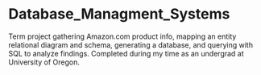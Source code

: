 # Database_Managment_Systems
Term project gathering Amazon.com product info, mapping an entity relational diagram and schema, generating a database, and querying with SQL to analyze findings. Completed during my time as an undergrad at University of Oregon.


<!DOCTYPE html>
<html lang="en">
<head>
    <meta charset="UTF-8">
    <title>IPyWidget export</title>
</head>
<body>


<!-- Load require.js. Delete this if your page already loads require.js -->
<script src="https://cdnjs.cloudflare.com/ajax/libs/require.js/2.3.4/require.min.js" integrity="sha256-Ae2Vz/4ePdIu6ZyI/5ZGsYnb+m0JlOmKPjt6XZ9JJkA=" crossorigin="anonymous"></script>
<script src="https://unpkg.com/@jupyter-widgets/html-manager@^0.18.0/dist/embed-amd.js" crossorigin="anonymous"></script>

<script type="application/vnd.jupyter.widget-state+json">
{
  "version_major": 2,
  "version_minor": 0,
  "state": {
    "4889c29756c94d8b9db22abb48ca7da5": {
      "model_name": "LayoutModel",
      "model_module": "@jupyter-widgets/base",
      "model_module_version": "1.2.0",
      "state": {
        "height": "100%",
        "width": "100%"
      }
    },
    "7aaa7ac63d6347f79f5727d8c7546472": {
      "model_name": "PlainmapModel",
      "model_module": "jupyter-gmaps",
      "model_module_version": "0.9.0",
      "state": {
        "_dom_classes": [],
        "configuration": {
          "api_key": "AIzaSyATLlSAtcw_winvOiTMNuj3KBrE3v8GGAk"
        },
        "data_bounds": [
          [
            -47.347600011324445,
            -180.0
          ],
          [
            85.0,
            -180.0
          ]
        ],
        "initial_viewport": {
          "type": "DATA_BOUNDS"
        },
        "layers": [
          "IPY_MODEL_c59e7a6e2b854969babb33b6f3eadcde",
          "IPY_MODEL_95c52ad56eb54e4585542b384c407476",
          "IPY_MODEL_64dd70291eba4b7ab3ef06ca5c5318c3",
          "IPY_MODEL_e4916a63e9f3403186b017e6b4182062",
          "IPY_MODEL_5c6a4601aac14ecba8ce450a0e4f5452",
          "IPY_MODEL_d5b9468709d94d5988867ce496ed20e2"
        ],
        "layout": "IPY_MODEL_4889c29756c94d8b9db22abb48ca7da5"
      }
    },
    "c87ddb8a9c644257865b41e40631df02": {
      "model_name": "LayoutModel",
      "model_module": "@jupyter-widgets/base",
      "model_module_version": "1.2.0",
      "state": {}
    },
    "98cee26500f242f391a3eaa4e06c82af": {
      "model_name": "ToolbarModel",
      "model_module": "jupyter-gmaps",
      "model_module_version": "0.9.0",
      "state": {
        "_dom_classes": [],
        "layer_controls": [],
        "layout": "IPY_MODEL_c87ddb8a9c644257865b41e40631df02"
      }
    },
    "58d842b1a8fa4f37af6fc8d1fd7bd455": {
      "model_name": "LayoutModel",
      "model_module": "@jupyter-widgets/base",
      "model_module_version": "1.2.0",
      "state": {}
    },
    "5a6090ef6df84577bf6f7fea1b7a898b": {
      "model_name": "ErrorsBoxModel",
      "model_module": "jupyter-gmaps",
      "model_module_version": "0.9.0",
      "state": {
        "_dom_classes": [],
        "errors": [],
        "layout": "IPY_MODEL_58d842b1a8fa4f37af6fc8d1fd7bd455"
      }
    },
    "48d45c6c70784b7f8386d737f59fba4c": {
      "model_name": "LayoutModel",
      "model_module": "@jupyter-widgets/base",
      "model_module_version": "1.2.0",
      "state": {
        "height": "420px"
      }
    },
    "98de9de1b0ad4abaa8907722ed188cee": {
      "model_name": "FigureModel",
      "model_module": "jupyter-gmaps",
      "model_module_version": "0.9.0",
      "state": {
        "_dom_classes": [],
        "_errors_box": "IPY_MODEL_5a6090ef6df84577bf6f7fea1b7a898b",
        "_map": "IPY_MODEL_7aaa7ac63d6347f79f5727d8c7546472",
        "_toolbar": "IPY_MODEL_98cee26500f242f391a3eaa4e06c82af",
        "layout": "IPY_MODEL_48d45c6c70784b7f8386d737f59fba4c"
      }
    },
    "c59e7a6e2b854969babb33b6f3eadcde": {
      "model_name": "WeightedHeatmapLayerModel",
      "model_module": "jupyter-gmaps",
      "model_module_version": "0.9.0",
      "state": {
        "data_bounds": [
          [
            -47.347600011324445,
            -179.99999
          ],
          [
            85.0,
            179.99999
          ]
        ],
        "dissipating": false,
        "gradient": null,
        "locations": [
          [
            -28.77,
            114.6
          ],
          [
            63.75,
            -68.51
          ],
          [
            -33.65,
            115.33
          ],
          [
            41.37,
            -73.41
          ],
          [
            -30.32,
            149.78
          ],
          [
            64.38,
            -173.3
          ],
          [
            3.07,
            172.79
          ],
          [
            42.6,
            -73.97
          ],
          [
            5.41,
            100.34
          ],
          [
            21.12,
            70.12
          ],
          [
            62.46,
            -114.35
          ],
          [
            50.56,
            72.57
          ],
          [
            -0.74,
            -90.35
          ],
          [
            71.29,
            -156.79
          ],
          [
            -9.8,
            -139.03
          ],
          [
            -27.61,
            -48.5
          ],
          [
            29.03,
            21.55
          ],
          [
            4.71,
            -74.23
          ],
          [
            -37.62,
            -73.65
          ],
          [
            60.14,
            -45.24
          ],
          [
            33.19,
            -82.53
          ],
          [
            -21.36,
            55.77
          ],
          [
            14.9,
            -24.5
          ],
          [
            26.18,
            127.76
          ],
          [
            62.67,
            135.6
          ],
          [
            -13.46,
            25.83
          ],
          [
            -38.0,
            -57.56
          ],
          [
            -21.2,
            -175.2
          ],
          [
            47.67,
            -52.73
          ],
          [
            57.79,
            -152.41
          ],
          [
            -33.87,
            121.9
          ],
          [
            59.7,
            30.79
          ],
          [
            -54.8,
            -68.3
          ],
          [
            70.63,
            147.92
          ],
          [
            43.75,
            -81.72
          ],
          [
            -24.79,
            -50.01
          ],
          [
            -11.21,
            13.84
          ],
          [
            -33.59,
            26.89
          ],
          [
            -42.88,
            147.33
          ],
          [
            65.61,
            -37.64
          ],
          [
            -35.72,
            150.18
          ],
          [
            46.42,
            3.91
          ],
          [
            47.08,
            4.75
          ],
          [
            -3.74,
            -38.65
          ],
          [
            -23.12,
            -134.97
          ],
          [
            22.08,
            -159.32
          ],
          [
            60.75,
            -137.51
          ],
          [
            -45.42,
            167.72
          ],
          [
            -13.7,
            -76.22
          ],
          [
            -46.19,
            168.86
          ],
          [
            61.99,
            5.14
          ],
          [
            -12.79,
            45.27
          ],
          [
            44.42,
            126.95
          ],
          [
            22.57,
            59.53
          ],
          [
            46.49,
            135.88
          ],
          [
            41.54,
            -8.62
          ],
          [
            50.7,
            -127.42
          ],
          [
            -8.93,
            125.41
          ],
          [
            -53.15,
            -70.92
          ],
          [
            55.34,
            -131.65
          ],
          [
            -33.01,
            17.94
          ],
          [
            -8.42,
            20.74
          ],
          [
            -20.74,
            116.85
          ],
          [
            -10.62,
            150.67
          ],
          [
            71.69,
            128.87
          ],
          [
            -41.87,
            -73.82
          ],
          [
            8.0,
            124.29
          ],
          [
            50.23,
            -63.6
          ],
          [
            45.52,
            -122.68
          ],
          [
            -20.41,
            57.7
          ],
          [
            -6.88,
            112.21
          ],
          [
            40.01,
            48.48
          ],
          [
            30.52,
            -87.27
          ],
          [
            48.65,
            -53.11
          ],
          [
            -12.58,
            13.41
          ],
          [
            25.54,
            -80.41
          ],
          [
            42.1,
            -79.24
          ],
          [
            54.32,
            -130.32
          ],
          [
            43.32,
            145.57
          ],
          [
            48.01,
            91.64
          ],
          [
            -11.1,
            -77.61
          ],
          [
            19.73,
            -155.09
          ],
          [
            42.78,
            -9.06
          ],
          [
            -25.17,
            45.05
          ],
          [
            41.28,
            -70.1
          ],
          [
            49.42,
            130.08
          ],
          [
            24.69,
            46.72
          ],
          [
            43.28,
            43.66
          ],
          [
            9.23,
            29.83
          ],
          [
            69.45,
            -133.04
          ],
          [
            -16.48,
            -151.75
          ],
          [
            50.2,
            -66.38
          ],
          [
            -32.5,
            137.77
          ],
          [
            -4.36,
            14.76
          ],
          [
            39.18,
            -84.53
          ],
          [
            55.74,
            -97.86
          ],
          [
            47.47,
            84.87
          ],
          [
            38.52,
            -28.7
          ],
          [
            18.93,
            -103.97
          ],
          [
            22.29,
            114.16
          ],
          [
            -42.78,
            147.06
          ],
          [
            -33.02,
            27.91
          ],
          [
            -20.21,
            57.76
          ],
          [
            -24.87,
            113.63
          ],
          [
            18.39,
            42.45
          ],
          [
            -23.13,
            150.73
          ],
          [
            -34.53,
            20.04
          ],
          [
            -25.4,
            -70.48
          ],
          [
            56.17,
            107.45
          ],
          [
            59.76,
            43.13
          ],
          [
            28.46,
            119.91
          ],
          [
            -41.17,
            146.35
          ],
          [
            57.8,
            158.67
          ],
          [
            66.04,
            -17.34
          ],
          [
            35.3,
            37.18
          ],
          [
            -33.93,
            18.42
          ],
          [
            49.22,
            143.12
          ],
          [
            25.28,
            110.29
          ],
          [
            -34.0,
            24.73
          ],
          [
            77.48,
            -69.36
          ],
          [
            -21.34,
            55.48
          ],
          [
            -26.65,
            15.16
          ],
          [
            8.88,
            11.37
          ],
          [
            -51.62,
            -69.22
          ],
          [
            69.7,
            170.31
          ],
          [
            13.22,
            -59.52
          ],
          [
            -2.76,
            -42.27
          ],
          [
            -15.2,
            12.15
          ],
          [
            71.97,
            102.5
          ],
          [
            49.93,
            116.87
          ],
          [
            33.9,
            117.93
          ],
          [
            -22.97,
            -42.03
          ],
          [
            -20.73,
            139.5
          ],
          [
            70.47,
            -68.59
          ],
          [
            -46.6,
            168.33
          ],
          [
            11.28,
            49.18
          ],
          [
            33.08,
            -16.33
          ],
          [
            -34.42,
            19.23
          ],
          [
            -27.06,
            -49.52
          ],
          [
            46.43,
            141.86
          ],
          [
            47.51,
            42.15
          ],
          [
            71.92,
            114.08
          ],
          [
            -0.6,
            73.08
          ],
          [
            60.47,
            166.1
          ],
          [
            35.17,
            -103.72
          ],
          [
            3.28,
            32.89
          ],
          [
            27.2,
            60.68
          ],
          [
            -22.96,
            14.51
          ],
          [
            -9.66,
            120.26
          ],
          [
            -30.18,
            -50.21
          ],
          [
            10.57,
            72.64
          ],
          [
            73.51,
            80.55
          ],
          [
            21.33,
            71.3
          ],
          [
            18.22,
            -63.06
          ],
          [
            68.75,
            161.3
          ],
          [
            7.42,
            81.82
          ],
          [
            48.04,
            40.05
          ],
          [
            78.22,
            15.64
          ],
          [
            43.9,
            -70.47
          ],
          [
            -2.02,
            147.27
          ],
          [
            10.98,
            76.47
          ],
          [
            40.6,
            -124.16
          ],
          [
            7.56,
            -9.27
          ],
          [
            42.25,
            -75.83
          ],
          [
            28.37,
            129.48
          ],
          [
            36.55,
            -82.56
          ],
          [
            -26.37,
            -70.05
          ],
          [
            61.3,
            17.06
          ],
          [
            53.57,
            142.95
          ],
          [
            -8.18,
            -76.51
          ],
          [
            45.02,
            -93.22
          ],
          [
            70.98,
            25.97
          ],
          [
            62.23,
            -6.59
          ],
          [
            -21.21,
            -159.78
          ],
          [
            -2.67,
            141.3
          ],
          [
            39.16,
            -119.77
          ],
          [
            11.0,
            122.67
          ],
          [
            5.61,
            -3.16
          ],
          [
            -13.2,
            49.05
          ],
          [
            36.62,
            -121.92
          ],
          [
            38.47,
            106.27
          ],
          [
            48.51,
            23.22
          ],
          [
            1.24,
            111.46
          ],
          [
            53.88,
            67.42
          ],
          [
            63.86,
            57.31
          ],
          [
            51.03,
            -4.22
          ],
          [
            34.64,
            -120.46
          ],
          [
            -9.08,
            143.21
          ],
          [
            35.13,
            140.3
          ],
          [
            -28.65,
            153.62
          ],
          [
            46.43,
            26.4
          ],
          [
            38.0,
            -3.5
          ],
          [
            40.28,
            97.2
          ],
          [
            -27.91,
            25.16
          ],
          [
            65.82,
            87.98
          ],
          [
            65.58,
            -171.0
          ],
          [
            72.79,
            -56.15
          ],
          [
            -0.41,
            -65.02
          ],
          [
            -11.95,
            -75.28
          ],
          [
            -20.44,
            -54.86
          ],
          [
            5.88,
            -56.32
          ],
          [
            27.75,
            68.45
          ],
          [
            52.63,
            126.75
          ],
          [
            18.69,
            12.92
          ],
          [
            60.82,
            -115.8
          ],
          [
            38.05,
            58.21
          ],
          [
            71.0,
            24.66
          ],
          [
            -34.73,
            135.87
          ],
          [
            -5.95,
            29.19
          ],
          [
            -22.67,
            167.48
          ],
          [
            60.1,
            19.93
          ],
          [
            -18.92,
            -54.84
          ],
          [
            63.05,
            179.32
          ],
          [
            45.1,
            -87.63
          ],
          [
            -26.79,
            -60.44
          ],
          [
            -31.47,
            19.78
          ],
          [
            66.15,
            -65.71
          ],
          [
            61.67,
            96.37
          ],
          [
            41.76,
            86.15
          ],
          [
            55.31,
            79.68
          ],
          [
            -19.84,
            34.84
          ],
          [
            70.37,
            31.11
          ],
          [
            -10.45,
            161.92
          ],
          [
            37.72,
            -25.43
          ],
          [
            57.05,
            -135.33
          ],
          [
            -20.34,
            57.76
          ],
          [
            -0.22,
            20.87
          ],
          [
            -3.8,
            102.27
          ],
          [
            52.33,
            124.73
          ],
          [
            2.04,
            45.34
          ],
          [
            22.89,
            -109.91
          ],
          [
            62.53,
            155.8
          ],
          [
            29.26,
            120.23
          ],
          [
            -17.04,
            -39.53
          ],
          [
            68.22,
            -135.01
          ],
          [
            32.35,
            -85.2
          ],
          [
            60.92,
            -46.05
          ],
          [
            20.2,
            1.01
          ],
          [
            0.53,
            72.93
          ],
          [
            -33.13,
            -64.35
          ],
          [
            26.02,
            93.78
          ],
          [
            53.05,
            158.65
          ],
          [
            -33.92,
            25.57
          ],
          [
            46.8,
            11.94
          ],
          [
            63.84,
            -22.43
          ],
          [
            21.44,
            -157.84
          ],
          [
            65.97,
            29.18
          ],
          [
            22.93,
            57.53
          ],
          [
            51.32,
            40.53
          ],
          [
            -43.3,
            -65.1
          ],
          [
            -38.27,
            141.97
          ],
          [
            68.05,
            166.44
          ],
          [
            60.73,
            77.59
          ],
          [
            58.85,
            51.72
          ],
          [
            22.92,
            -98.07
          ],
          [
            20.0,
            -3.0
          ],
          [
            63.83,
            20.26
          ],
          [
            59.57,
            150.8
          ],
          [
            51.23,
            -58.65
          ],
          [
            39.05,
            -27.98
          ],
          [
            41.25,
            67.97
          ],
          [
            -8.62,
            122.21
          ],
          [
            7.45,
            126.58
          ],
          [
            53.94,
            139.92
          ],
          [
            -16.77,
            31.58
          ],
          [
            60.4,
            -1.35
          ],
          [
            65.28,
            -126.83
          ],
          [
            26.59,
            127.98
          ],
          [
            49.78,
            -74.85
          ],
          [
            63.73,
            8.83
          ],
          [
            32.67,
            -17.1
          ],
          [
            13.6,
            26.69
          ],
          [
            6.4,
            -57.6
          ],
          [
            48.93,
            -125.55
          ],
          [
            62.55,
            155.55
          ],
          [
            32.32,
            121.19
          ],
          [
            38.42,
            -108.27
          ],
          [
            11.67,
            92.75
          ],
          [
            5.95,
            80.54
          ],
          [
            6.49,
            -6.59
          ],
          [
            56.11,
            69.49
          ],
          [
            23.15,
            -81.25
          ],
          [
            41.0,
            -115.5
          ],
          [
            5.67,
            73.0
          ],
          [
            -5.37,
            -49.12
          ],
          [
            40.46,
            -90.67
          ],
          [
            33.49,
            -80.86
          ],
          [
            67.8,
            130.41
          ],
          [
            69.49,
            88.4
          ],
          [
            6.12,
            81.12
          ],
          [
            32.76,
            -111.55
          ],
          [
            69.38,
            178.42
          ],
          [
            62.58,
            6.13
          ],
          [
            61.99,
            -49.67
          ],
          [
            -14.25,
            129.55
          ],
          [
            36.86,
            10.19
          ],
          [
            66.32,
            -179.17
          ],
          [
            23.92,
            -106.9
          ],
          [
            -33.7,
            -53.46
          ],
          [
            -6.98,
            -34.83
          ],
          [
            39.51,
            54.37
          ],
          [
            4.42,
            -7.35
          ],
          [
            32.72,
            -117.16
          ],
          [
            -22.0,
            148.05
          ],
          [
            69.41,
            86.18
          ],
          [
            63.46,
            48.9
          ],
          [
            69.19,
            33.25
          ],
          [
            68.05,
            39.51
          ],
          [
            52.51,
            35.15
          ],
          [
            49.75,
            -77.63
          ],
          [
            -20.52,
            57.52
          ],
          [
            42.8,
            93.45
          ],
          [
            52.54,
            62.49
          ],
          [
            -10.21,
            31.18
          ],
          [
            61.28,
            108.01
          ],
          [
            49.17,
            -121.94
          ],
          [
            -20.97,
            164.7
          ],
          [
            47.5,
            -111.3
          ],
          [
            -33.57,
            18.48
          ],
          [
            41.14,
            -73.36
          ],
          [
            11.71,
            -72.27
          ],
          [
            41.31,
            -72.93
          ],
          [
            7.04,
            134.26
          ],
          [
            59.64,
            -151.55
          ],
          [
            -19.61,
            34.74
          ],
          [
            4.14,
            96.13
          ],
          [
            30.36,
            50.8
          ],
          [
            -19.06,
            -169.92
          ],
          [
            51.62,
            73.1
          ],
          [
            19.22,
            -104.7
          ],
          [
            -28.78,
            32.04
          ],
          [
            -32.41,
            -63.24
          ],
          [
            2.43,
            103.84
          ],
          [
            62.72,
            129.67
          ],
          [
            4.93,
            -52.33
          ],
          [
            12.52,
            -70.03
          ],
          [
            64.5,
            -165.41
          ],
          [
            -9.93,
            35.33
          ],
          [
            55.3,
            -123.17
          ],
          [
            50.73,
            92.05
          ],
          [
            48.05,
            -65.49
          ],
          [
            19.93,
            -105.25
          ],
          [
            -19.98,
            57.61
          ],
          [
            7.77,
            -72.22
          ],
          [
            20.5,
            -10.07
          ],
          [
            44.09,
            26.23
          ],
          [
            37.1,
            -113.58
          ],
          [
            -20.23,
            164.02
          ],
          [
            30.32,
            35.48
          ],
          [
            55.13,
            -1.51
          ],
          [
            16.15,
            36.2
          ],
          [
            51.28,
            37.55
          ],
          [
            42.43,
            130.64
          ],
          [
            15.87,
            -93.53
          ],
          [
            -16.47,
            -54.64
          ],
          [
            51.1,
            66.32
          ],
          [
            -38.6,
            145.59
          ],
          [
            35.73,
            140.83
          ],
          [
            -2.57,
            150.8
          ],
          [
            59.43,
            62.35
          ],
          [
            58.69,
            99.18
          ],
          [
            46.94,
            35.77
          ],
          [
            50.68,
            156.12
          ],
          [
            17.95,
            96.73
          ],
          [
            -19.55,
            169.27
          ],
          [
            63.29,
            18.72
          ],
          [
            14.69,
            -17.44
          ],
          [
            -1.27,
            116.83
          ],
          [
            -11.38,
            43.28
          ],
          [
            -46.28,
            169.85
          ],
          [
            18.79,
            98.98
          ],
          [
            4.64,
            103.44
          ],
          [
            3.1,
            98.49
          ],
          [
            -3.67,
            152.43
          ],
          [
            54.67,
            20.13
          ],
          [
            -31.73,
            -60.52
          ],
          [
            59.95,
            56.29
          ],
          [
            -31.63,
            -71.17
          ],
          [
            -17.71,
            -39.25
          ],
          [
            37.15,
            14.39
          ],
          [
            -38.38,
            142.48
          ],
          [
            8.46,
            25.68
          ],
          [
            43.06,
            44.74
          ],
          [
            64.48,
            76.69
          ],
          [
            6.3,
            -10.8
          ],
          [
            39.29,
            44.45
          ],
          [
            -25.96,
            32.46
          ],
          [
            5.79,
            0.9
          ],
          [
            40.16,
            -8.33
          ],
          [
            -20.33,
            -40.29
          ],
          [
            43.1,
            5.88
          ],
          [
            36.39,
            4.4
          ],
          [
            5.66,
            -53.78
          ],
          [
            46.68,
            113.28
          ],
          [
            34.45,
            40.92
          ],
          [
            4.88,
            -1.76
          ],
          [
            28.5,
            -13.86
          ],
          [
            4.38,
            -7.72
          ],
          [
            -12.74,
            -60.15
          ],
          [
            34.41,
            -119.86
          ],
          [
            21.35,
            -158.09
          ],
          [
            -1.83,
            -44.87
          ],
          [
            -20.32,
            118.57
          ],
          [
            -16.78,
            -151.5
          ],
          [
            53.14,
            0.34
          ],
          [
            58.94,
            69.13
          ],
          [
            12.63,
            80.17
          ],
          [
            54.97,
            35.86
          ],
          [
            -16.7,
            -151.02
          ],
          [
            -35.62,
            174.5
          ],
          [
            1.2,
            -70.17
          ],
          [
            -28.57,
            -70.76
          ],
          [
            69.22,
            -51.1
          ],
          [
            8.12,
            -63.55
          ],
          [
            -7.94,
            110.25
          ],
          [
            -21.15,
            149.2
          ],
          [
            58.81,
            -122.7
          ],
          [
            51.59,
            -3.0
          ],
          [
            9.49,
            50.81
          ],
          [
            41.25,
            31.83
          ],
          [
            -40.81,
            -63.0
          ],
          [
            7.99,
            117.06
          ],
          [
            27.92,
            96.17
          ],
          [
            65.61,
            72.68
          ],
          [
            46.46,
            10.35
          ],
          [
            66.83,
            70.83
          ],
          [
            -18.85,
            -41.95
          ],
          [
            -28.55,
            16.43
          ],
          [
            26.54,
            -77.06
          ],
          [
            21.32,
            103.9
          ],
          [
            -21.37,
            55.62
          ],
          [
            66.31,
            14.14
          ],
          [
            -46.13,
            167.68
          ],
          [
            43.73,
            -87.93
          ],
          [
            44.43,
            24.37
          ],
          [
            31.63,
            -8.01
          ],
          [
            4.88,
            101.96
          ],
          [
            8.88,
            76.6
          ],
          [
            -6.13,
            24.48
          ],
          [
            9.59,
            41.87
          ],
          [
            -30.98,
            150.25
          ],
          [
            -2.52,
            32.9
          ],
          [
            39.45,
            -86.18
          ],
          [
            1.8,
            -78.82
          ],
          [
            -21.18,
            24.88
          ],
          [
            36.44,
            115.96
          ],
          [
            23.37,
            104.28
          ],
          [
            -8.75,
            148.25
          ],
          [
            11.11,
            7.72
          ],
          [
            -8.12,
            111.89
          ],
          [
            42.6,
            -84.38
          ],
          [
            4.41,
            114.01
          ],
          [
            37.22,
            -7.44
          ],
          [
            63.72,
            39.64
          ],
          [
            27.98,
            94.67
          ],
          [
            -39.03,
            -67.58
          ],
          [
            49.77,
            43.66
          ],
          [
            -37.83,
            140.77
          ],
          [
            12.07,
            -16.03
          ],
          [
            -31.54,
            -68.54
          ],
          [
            22.68,
            -3.98
          ],
          [
            -40.85,
            172.8
          ],
          [
            -41.29,
            174.78
          ],
          [
            16.18,
            -22.92
          ],
          [
            43.33,
            40.22
          ],
          [
            8.67,
            15.38
          ],
          [
            51.5,
            156.52
          ],
          [
            20.89,
            -156.47
          ],
          [
            -11.44,
            -61.45
          ],
          [
            27.98,
            -114.06
          ],
          [
            -14.47,
            132.27
          ],
          [
            42.13,
            -1.14
          ],
          [
            -25.3,
            152.85
          ],
          [
            58.91,
            53.27
          ],
          [
            -23.7,
            133.88
          ],
          [
            16.52,
            -98.75
          ],
          [
            -9.6,
            -35.96
          ],
          [
            23.3,
            72.33
          ],
          [
            28.23,
            83.98
          ],
          [
            64.86,
            -147.8
          ],
          [
            36.62,
            101.77
          ],
          [
            57.15,
            33.11
          ],
          [
            45.25,
            77.98
          ],
          [
            18.9,
            -3.53
          ],
          [
            29.27,
            82.18
          ],
          [
            36.64,
            33.44
          ],
          [
            -21.64,
            -41.05
          ],
          [
            41.84,
            59.97
          ],
          [
            -45.58,
            -72.07
          ],
          [
            60.72,
            -135.05
          ],
          [
            28.66,
            -17.92
          ],
          [
            5.38,
            -52.95
          ],
          [
            38.42,
            77.24
          ],
          [
            17.02,
            54.09
          ],
          [
            -20.15,
            28.58
          ],
          [
            20.67,
            -103.33
          ],
          [
            -21.55,
            167.88
          ],
          [
            19.75,
            10.25
          ],
          [
            -8.32,
            114.6
          ],
          [
            -1.57,
            9.26
          ],
          [
            40.47,
            50.33
          ],
          [
            43.55,
            13.17
          ],
          [
            -6.22,
            155.63
          ],
          [
            -8.84,
            121.66
          ],
          [
            38.89,
            -76.51
          ],
          [
            66.56,
            67.8
          ],
          [
            25.02,
            37.27
          ],
          [
            5.18,
            97.15
          ],
          [
            -8.14,
            159.59
          ],
          [
            45.16,
            33.28
          ],
          [
            20.93,
            -17.03
          ],
          [
            47.81,
            38.02
          ],
          [
            10.92,
            123.47
          ],
          [
            25.03,
            91.67
          ],
          [
            33.73,
            135.98
          ],
          [
            -8.65,
            115.22
          ],
          [
            -2.27,
            40.9
          ],
          [
            30.57,
            79.57
          ],
          [
            -35.35,
            150.47
          ],
          [
            -10.13,
            -36.18
          ],
          [
            -12.77,
            -40.21
          ],
          [
            10.52,
            119.93
          ],
          [
            55.25,
            -7.27
          ],
          [
            -23.49,
            -58.8
          ],
          [
            24.14,
            67.45
          ],
          [
            -10.54,
            32.08
          ],
          [
            39.15,
            -123.21
          ],
          [
            51.38,
            1.39
          ],
          [
            51.75,
            -1.26
          ],
          [
            46.68,
            -68.02
          ],
          [
            45.2,
            5.68
          ],
          [
            21.9,
            83.4
          ],
          [
            -10.44,
            -62.47
          ],
          [
            30.48,
            -115.95
          ],
          [
            5.35,
            48.53
          ],
          [
            49.48,
            -113.95
          ],
          [
            -8.84,
            13.23
          ],
          [
            -0.91,
            122.88
          ],
          [
            -29.95,
            -71.34
          ],
          [
            -23.85,
            151.25
          ],
          [
            49.76,
            129.52
          ],
          [
            -2.65,
            10.0
          ],
          [
            57.84,
            108.35
          ],
          [
            -6.38,
            -78.82
          ],
          [
            38.8,
            -9.45
          ],
          [
            10.83,
            -75.03
          ],
          [
            40.43,
            71.72
          ],
          [
            5.03,
            25.14
          ],
          [
            34.67,
            138.95
          ],
          [
            -10.8,
            -77.73
          ],
          [
            -8.9,
            -35.15
          ],
          [
            14.3,
            44.38
          ],
          [
            36.09,
            28.02
          ],
          [
            -32.58,
            151.78
          ],
          [
            -21.15,
            55.28
          ],
          [
            39.45,
            75.98
          ],
          [
            33.6,
            56.92
          ],
          [
            -3.1,
            -67.94
          ],
          [
            -8.47,
            140.33
          ],
          [
            43.13,
            -80.75
          ],
          [
            63.56,
            27.19
          ],
          [
            -28.98,
            153.42
          ],
          [
            61.0,
            24.46
          ],
          [
            50.1,
            -91.92
          ],
          [
            24.47,
            54.37
          ],
          [
            42.32,
            140.99
          ],
          [
            -9.29,
            -76.01
          ],
          [
            56.26,
            83.97
          ],
          [
            -7.63,
            109.25
          ],
          [
            26.56,
            31.69
          ],
          [
            9.54,
            99.94
          ],
          [
            54.15,
            -113.87
          ],
          [
            -8.26,
            -49.26
          ],
          [
            10.61,
            12.19
          ],
          [
            67.47,
            86.58
          ],
          [
            28.42,
            -106.87
          ],
          [
            60.34,
            102.28
          ],
          [
            18.73,
            -103.68
          ],
          [
            -16.62,
            -72.71
          ],
          [
            -30.72,
            25.1
          ],
          [
            5.96,
            124.67
          ],
          [
            -14.27,
            50.17
          ],
          [
            37.15,
            122.38
          ],
          [
            -0.95,
            100.35
          ],
          [
            33.99,
            -6.84
          ],
          [
            18.04,
            -88.66
          ],
          [
            -20.01,
            57.66
          ],
          [
            -34.48,
            -54.33
          ],
          [
            60.87,
            60.42
          ],
          [
            27.04,
            14.43
          ],
          [
            36.74,
            -88.64
          ],
          [
            -28.29,
            -53.5
          ],
          [
            38.47,
            -121.32
          ],
          [
            25.8,
            113.03
          ],
          [
            -17.93,
            19.77
          ],
          [
            -14.55,
            48.73
          ],
          [
            18.48,
            -96.9
          ],
          [
            29.96,
            122.3
          ],
          [
            52.01,
            86.55
          ],
          [
            64.84,
            -147.72
          ],
          [
            5.65,
            37.37
          ],
          [
            34.06,
            -117.18
          ],
          [
            59.7,
            29.94
          ],
          [
            -28.06,
            -50.94
          ],
          [
            64.89,
            -23.71
          ],
          [
            29.16,
            16.14
          ],
          [
            68.12,
            13.5
          ],
          [
            -2.89,
            -40.12
          ],
          [
            -45.87,
            170.5
          ],
          [
            52.35,
            -110.27
          ]
        ],
        "max_intensity": 10.0,
        "point_radius": 1.0,
        "weights": [
          14,
          80,
          38,
          87,
          36,
          65,
          73,
          94,
          94,
          87,
          66,
          79,
          87,
          89,
          72,
          82,
          44,
          71,
          87,
          74,
          88,
          55,
          78,
          88,
          48,
          57,
          93,
          74,
          93,
          87,
          76,
          87,
          75,
          75,
          64,
          97,
          88,
          74,
          46,
          68,
          58,
          72,
          82,
          74,
          74,
          66,
          66,
          89,
          82,
          83,
          79,
          83,
          71,
          51,
          53,
          93,
          93,
          37,
          70,
          93,
          93,
          73,
          15,
          84,
          68,
          94,
          76,
          81,
          92,
          82,
          61,
          93,
          74,
          86,
          84,
          69,
          82,
          100,
          67,
          41,
          83,
          94,
          94,
          79,
          82,
          72,
          23,
          93,
          90,
          86,
          77,
          72,
          54,
          84,
          82,
          75,
          39,
          71,
          78,
          80,
          72,
          41,
          82,
          83,
          25,
          54,
          93,
          79,
          55,
          96,
          87,
          69,
          55,
          93,
          90,
          93,
          72,
          88,
          72,
          84,
          55,
          65,
          92,
          46,
          88,
          79,
          77,
          88,
          73,
          63,
          65,
          87,
          21,
          74,
          83,
          49,
          88,
          95,
          91,
          61,
          56,
          61,
          60,
          54,
          29,
          93,
          24,
          93,
          48,
          90,
          79,
          89,
          92,
          79,
          82,
          71,
          50,
          86,
          75,
          59,
          88,
          68,
          100,
          55,
          88,
          82,
          64,
          94,
          59,
          88,
          73,
          74,
          93,
          83,
          56,
          15,
          75,
          98,
          74,
          81,
          28,
          95,
          94,
          74,
          96,
          93,
          56,
          73,
          94,
          31,
          84,
          67,
          26,
          41,
          88,
          71,
          89,
          90,
          62,
          64,
          85,
          83,
          92,
          16,
          58,
          50,
          70,
          68,
          57,
          69,
          100,
          34,
          64,
          73,
          56,
          25,
          75,
          87,
          25,
          92,
          74,
          67,
          71,
          63,
          93,
          82,
          97,
          80,
          68,
          76,
          74,
          85,
          83,
          85,
          86,
          83,
          51,
          17,
          65,
          45,
          92,
          30,
          93,
          87,
          74,
          66,
          100,
          21,
          67,
          50,
          77,
          82,
          93,
          95,
          91,
          19,
          81,
          50,
          97,
          71,
          36,
          66,
          67,
          54,
          89,
          81,
          47,
          83,
          100,
          87,
          78,
          50,
          81,
          93,
          91,
          70,
          23,
          80,
          83,
          98,
          89,
          94,
          9,
          79,
          62,
          93,
          68,
          52,
          93,
          100,
          14,
          98,
          70,
          71,
          67,
          83,
          68,
          86,
          92,
          88,
          25,
          91,
          64,
          25,
          93,
          94,
          81,
          85,
          60,
          93,
          82,
          24,
          78,
          95,
          69,
          97,
          43,
          28,
          97,
          56,
          73,
          62,
          66,
          76,
          88,
          82,
          29,
          74,
          85,
          66,
          79,
          46,
          88,
          75,
          100,
          79,
          52,
          73,
          71,
          62,
          67,
          91,
          74,
          89,
          27,
          89,
          14,
          71,
          89,
          93,
          57,
          57,
          73,
          76,
          47,
          80,
          67,
          83,
          59,
          89,
          74,
          53,
          66,
          94,
          66,
          93,
          78,
          88,
          76,
          58,
          94,
          83,
          95,
          58,
          87,
          50,
          95,
          47,
          70,
          94,
          77,
          95,
          100,
          92,
          87,
          65,
          87,
          88,
          91,
          100,
          82,
          60,
          83,
          50,
          48,
          93,
          69,
          91,
          75,
          89,
          49,
          88,
          8,
          78,
          87,
          92,
          83,
          100,
          78,
          75,
          96,
          63,
          57,
          74,
          77,
          74,
          87,
          96,
          68,
          92,
          75,
          76,
          87,
          93,
          100,
          92,
          83,
          75,
          68,
          93,
          55,
          81,
          83,
          77,
          76,
          36,
          83,
          94,
          79,
          57,
          42,
          82,
          82,
          84,
          53,
          64,
          91,
          53,
          89,
          71,
          72,
          83,
          94,
          97,
          88,
          35,
          62,
          76,
          100,
          27,
          16,
          49,
          77,
          78,
          77,
          93,
          68,
          55,
          71,
          56,
          38,
          77,
          43,
          96,
          18,
          81,
          88,
          89,
          86,
          62,
          57,
          91,
          30,
          28,
          68,
          48,
          88,
          65,
          52,
          62,
          64,
          84,
          25,
          94,
          73,
          57,
          66,
          19,
          67,
          82,
          93,
          93,
          67,
          48,
          56,
          90,
          60,
          74,
          70,
          70,
          69,
          39,
          67,
          92,
          69,
          94,
          83,
          33,
          34,
          80,
          81,
          72,
          84,
          64,
          80,
          79,
          41,
          75,
          93,
          67,
          77,
          83,
          66,
          58,
          85,
          45,
          86,
          68,
          93,
          30,
          76,
          84,
          64,
          100,
          94,
          94,
          50,
          97,
          83,
          86,
          76,
          52,
          78,
          34,
          55,
          38,
          36,
          81,
          67,
          87,
          100,
          31,
          93,
          71,
          83,
          56,
          84,
          87,
          80,
          51,
          79,
          52,
          66,
          96,
          80,
          72,
          67,
          78,
          75,
          37,
          62,
          77,
          69,
          84,
          82,
          90,
          74,
          91,
          82,
          23,
          93,
          64,
          27,
          89,
          26,
          88,
          79,
          72,
          72,
          71,
          99,
          19,
          87,
          98,
          75,
          31,
          65,
          81,
          54,
          56
        ]
      }
    },
    "e442057be4e54cfe80857b9d8332e972": {
      "model_name": "MarkerModel",
      "model_module": "jupyter-gmaps",
      "model_module_version": "0.9.0",
      "state": {
        "display_info_box": true,
        "info_box_content": "\n<dl>\n<dt>Name</dt><dd>Jalu Hotel</dd>\n<dt>City</dt><dd>jalu</dd>\n<dt>Country</dt><dd>LY</dd>\n</dl>\n",
        "location": [
          29.03,
          21.55
        ]
      }
    },
    "5a8c5466609b4baa9fbfb0625ec2ce96": {
      "model_name": "MarkerModel",
      "model_module": "jupyter-gmaps",
      "model_module_version": "0.9.0",
      "state": {
        "display_info_box": true,
        "info_box_content": "\n<dl>\n<dt>Name</dt><dd>Juvinal Martin</dd>\n<dt>City</dt><dd>airai</dd>\n<dt>Country</dt><dd>TL</dd>\n</dl>\n",
        "location": [
          -8.93,
          125.41
        ]
      }
    },
    "526e623922ab454f9fd4956453694ee3": {
      "model_name": "MarkerModel",
      "model_module": "jupyter-gmaps",
      "model_module_version": "0.9.0",
      "state": {
        "display_info_box": true,
        "info_box_content": "\n<dl>\n<dt>Name</dt><dd>InterContinental Riyadh</dd>\n<dt>City</dt><dd>riyadh</dd>\n<dt>Country</dt><dd>SA</dd>\n</dl>\n",
        "location": [
          24.69,
          46.72
        ]
      }
    },
    "46477d7cd43f4e948aa5175c99aded17": {
      "model_name": "MarkerModel",
      "model_module": "jupyter-gmaps",
      "model_module_version": "0.9.0",
      "state": {
        "display_info_box": true,
        "info_box_content": "\n<dl>\n<dt>Name</dt><dd>Hotel Kou-Bugny</dd>\n<dt>City</dt><dd>vao</dd>\n<dt>Country</dt><dd>NC</dd>\n</dl>\n",
        "location": [
          -22.67,
          167.48
        ]
      }
    },
    "31468780b66141dba9330aafc3d5d45d": {
      "model_name": "MarkerModel",
      "model_module": "jupyter-gmaps",
      "model_module_version": "0.9.0",
      "state": {
        "display_info_box": true,
        "info_box_content": "\n<dl>\n<dt>Name</dt><dd>CASA CANYE</dd>\n<dt>City</dt><dd>aldama</dd>\n<dt>Country</dt><dd>MX</dd>\n</dl>\n",
        "location": [
          22.92,
          -98.07
        ]
      }
    },
    "2178add1b2e441beba8b458a5ff29099": {
      "model_name": "MarkerModel",
      "model_module": "jupyter-gmaps",
      "model_module_version": "0.9.0",
      "state": {
        "display_info_box": true,
        "info_box_content": "\n<dl>\n<dt>Name</dt><dd>\u0645\u0647\u0645\u0627\u0646\u0633\u0631\u0627 \u0648 \u062a\u0627\u0644\u0627\u0631 \u0641\u0631\u0647\u0646\u06af\u06cc\u0627\u0646 \u0634\u0647\u0631\u0633\u062a\u0627\u0646 \u06af\u0686\u0633\u0627\u0631\u0627\u0646</dd>\n<dt>City</dt><dd>do gonbadan</dd>\n<dt>Country</dt><dd>IR</dd>\n</dl>\n",
        "location": [
          30.36,
          50.8
        ]
      }
    },
    "a8fdc966bc1842e89b632389493e45c9": {
      "model_name": "MarkerModel",
      "model_module": "jupyter-gmaps",
      "model_module_version": "0.9.0",
      "state": {
        "display_info_box": true,
        "info_box_content": "\n<dl>\n<dt>Name</dt><dd>\u0645\u062d\u0637\u0629 \u0627\u0644\u062a\u0644\u0641\u0627\u0632</dd>\n<dt>City</dt><dd>abu kamal</dd>\n<dt>Country</dt><dd>SY</dd>\n</dl>\n",
        "location": [
          34.45,
          40.92
        ]
      }
    },
    "ee6b39ac8f97474a90bf492058dd042c": {
      "model_name": "MarkerModel",
      "model_module": "jupyter-gmaps",
      "model_module_version": "0.9.0",
      "state": {
        "display_info_box": true,
        "info_box_content": "\n<dl>\n<dt>Name</dt><dd>Super 8 by Wyndham Santa Barbara/Goleta</dd>\n<dt>City</dt><dd>isla vista</dd>\n<dt>Country</dt><dd>US</dd>\n</dl>\n",
        "location": [
          34.41,
          -119.86
        ]
      }
    },
    "67e9723545ce464a80b35afd806078c8": {
      "model_name": "MarkerModel",
      "model_module": "jupyter-gmaps",
      "model_module_version": "0.9.0",
      "state": {
        "display_info_box": true,
        "info_box_content": "\n<dl>\n<dt>Name</dt><dd>Village Mianda Mutole</dd>\n<dt>City</dt><dd>kabinda</dd>\n<dt>Country</dt><dd>CD</dd>\n</dl>\n",
        "location": [
          -6.13,
          24.48
        ]
      }
    },
    "dac5d4878ed24aafabeba468acfd1fd2": {
      "model_name": "MarkerModel",
      "model_module": "jupyter-gmaps",
      "model_module_version": "0.9.0",
      "state": {
        "display_info_box": true,
        "info_box_content": "\n<dl>\n<dt>Name</dt><dd>Desert Palms Alice Springs</dd>\n<dt>City</dt><dd>alice springs</dd>\n<dt>Country</dt><dd>AU</dd>\n</dl>\n",
        "location": [
          -23.7,
          133.88
        ]
      }
    },
    "bda3896f64594dd682fba62ff313938e": {
      "model_name": "MarkerModel",
      "model_module": "jupyter-gmaps",
      "model_module_version": "0.9.0",
      "state": {
        "display_info_box": true,
        "info_box_content": "\n<dl>\n<dt>Name</dt><dd>Lindos Princess Beach Hotel</dd>\n<dt>City</dt><dd>lardos</dd>\n<dt>Country</dt><dd>GR</dd>\n</dl>\n",
        "location": [
          36.09,
          28.02
        ]
      }
    },
    "8b347ecf7d1747f399161cf2c34c3d60": {
      "model_name": "MarkerModel",
      "model_module": "jupyter-gmaps",
      "model_module_version": "0.9.0",
      "state": {
        "display_info_box": true,
        "info_box_content": "\n<dl>\n<dt>Name</dt><dd>H\u00f4tel Mercure Rabat Sheherazade</dd>\n<dt>City</dt><dd>rabat</dd>\n<dt>Country</dt><dd>MA</dd>\n</dl>\n",
        "location": [
          33.99,
          -6.84
        ]
      }
    },
    "7c3e17c465c840b08bb7c3aea23d8e60": {
      "model_name": "MarkerModel",
      "model_module": "jupyter-gmaps",
      "model_module_version": "0.9.0",
      "state": {
        "display_info_box": true,
        "info_box_content": "\n<dl>\n<dt>Name</dt><dd>Hotel Lages Panambi</dd>\n<dt>City</dt><dd>panambi</dd>\n<dt>Country</dt><dd>BR</dd>\n</dl>\n",
        "location": [
          -28.29,
          -53.5
        ]
      }
    },
    "4284b828fe0f4c0ea4d73ccbd88e64a3": {
      "model_name": "MarkerModel",
      "model_module": "jupyter-gmaps",
      "model_module_version": "0.9.0",
      "state": {
        "display_info_box": true,
        "info_box_content": "\n<dl>\n<dt>Name</dt><dd>\u0645\u062d\u0644 \u0627\u0644\u0634\u0631\u064a\u0641 \u0645\u062d\u0645\u062f \u0627\u0644\u0639\u0627\u064a\u0628</dd>\n<dt>City</dt><dd>waddan</dd>\n<dt>Country</dt><dd>LY</dd>\n</dl>\n",
        "location": [
          29.16,
          16.14
        ]
      }
    },
    "95c52ad56eb54e4585542b384c407476": {
      "model_name": "MarkerLayerModel",
      "model_module": "jupyter-gmaps",
      "model_module_version": "0.9.0",
      "state": {
        "data_bounds": [
          [
            -34.91583218191273,
            -130.59933278801634
          ],
          [
            61.39868932476987,
            -167.75224409788586
          ]
        ],
        "markers": [
          "IPY_MODEL_e442057be4e54cfe80857b9d8332e972",
          "IPY_MODEL_5a8c5466609b4baa9fbfb0625ec2ce96",
          "IPY_MODEL_526e623922ab454f9fd4956453694ee3",
          "IPY_MODEL_46477d7cd43f4e948aa5175c99aded17",
          "IPY_MODEL_31468780b66141dba9330aafc3d5d45d",
          "IPY_MODEL_2178add1b2e441beba8b458a5ff29099",
          "IPY_MODEL_a8fdc966bc1842e89b632389493e45c9",
          "IPY_MODEL_ee6b39ac8f97474a90bf492058dd042c",
          "IPY_MODEL_67e9723545ce464a80b35afd806078c8",
          "IPY_MODEL_dac5d4878ed24aafabeba468acfd1fd2",
          "IPY_MODEL_bda3896f64594dd682fba62ff313938e",
          "IPY_MODEL_8b347ecf7d1747f399161cf2c34c3d60",
          "IPY_MODEL_7c3e17c465c840b08bb7c3aea23d8e60",
          "IPY_MODEL_4284b828fe0f4c0ea4d73ccbd88e64a3"
        ]
      }
    },
    "7d5513f1e2eb4abcad23d6c52e7930dd": {
      "model_name": "MarkerModel",
      "model_module": "jupyter-gmaps",
      "model_module_version": "0.9.0",
      "state": {
        "display_info_box": true,
        "info_box_content": "\n<dl>\n<dt>Name</dt><dd>Jalu Hotel</dd>\n<dt>City</dt><dd>jalu</dd>\n<dt>Country</dt><dd>LY</dd>\n</dl>\n",
        "location": [
          29.03,
          21.55
        ]
      }
    },
    "5052604ab3ae4693a639a8e7a1a92916": {
      "model_name": "MarkerModel",
      "model_module": "jupyter-gmaps",
      "model_module_version": "0.9.0",
      "state": {
        "display_info_box": true,
        "info_box_content": "\n<dl>\n<dt>Name</dt><dd>Juvinal Martin</dd>\n<dt>City</dt><dd>airai</dd>\n<dt>Country</dt><dd>TL</dd>\n</dl>\n",
        "location": [
          -8.93,
          125.41
        ]
      }
    },
    "49d85e763fbb49038a44e9acdf301468": {
      "model_name": "MarkerModel",
      "model_module": "jupyter-gmaps",
      "model_module_version": "0.9.0",
      "state": {
        "display_info_box": true,
        "info_box_content": "\n<dl>\n<dt>Name</dt><dd>InterContinental Riyadh</dd>\n<dt>City</dt><dd>riyadh</dd>\n<dt>Country</dt><dd>SA</dd>\n</dl>\n",
        "location": [
          24.69,
          46.72
        ]
      }
    },
    "b527e682c459431e8a78f407bd34592e": {
      "model_name": "MarkerModel",
      "model_module": "jupyter-gmaps",
      "model_module_version": "0.9.0",
      "state": {
        "display_info_box": true,
        "info_box_content": "\n<dl>\n<dt>Name</dt><dd>Hotel Kou-Bugny</dd>\n<dt>City</dt><dd>vao</dd>\n<dt>Country</dt><dd>NC</dd>\n</dl>\n",
        "location": [
          -22.67,
          167.48
        ]
      }
    },
    "39527c78ff1d4d58b6664c77b9d9b3e7": {
      "model_name": "MarkerModel",
      "model_module": "jupyter-gmaps",
      "model_module_version": "0.9.0",
      "state": {
        "display_info_box": true,
        "info_box_content": "\n<dl>\n<dt>Name</dt><dd>CASA CANYE</dd>\n<dt>City</dt><dd>aldama</dd>\n<dt>Country</dt><dd>MX</dd>\n</dl>\n",
        "location": [
          22.92,
          -98.07
        ]
      }
    },
    "9766f661c7884086b11a28d471eec1b2": {
      "model_name": "MarkerModel",
      "model_module": "jupyter-gmaps",
      "model_module_version": "0.9.0",
      "state": {
        "display_info_box": true,
        "info_box_content": "\n<dl>\n<dt>Name</dt><dd>\u0645\u0647\u0645\u0627\u0646\u0633\u0631\u0627 \u0648 \u062a\u0627\u0644\u0627\u0631 \u0641\u0631\u0647\u0646\u06af\u06cc\u0627\u0646 \u0634\u0647\u0631\u0633\u062a\u0627\u0646 \u06af\u0686\u0633\u0627\u0631\u0627\u0646</dd>\n<dt>City</dt><dd>do gonbadan</dd>\n<dt>Country</dt><dd>IR</dd>\n</dl>\n",
        "location": [
          30.36,
          50.8
        ]
      }
    },
    "c8820b6312514ecc977031d7592ca676": {
      "model_name": "MarkerModel",
      "model_module": "jupyter-gmaps",
      "model_module_version": "0.9.0",
      "state": {
        "display_info_box": true,
        "info_box_content": "\n<dl>\n<dt>Name</dt><dd>\u0645\u062d\u0637\u0629 \u0627\u0644\u062a\u0644\u0641\u0627\u0632</dd>\n<dt>City</dt><dd>abu kamal</dd>\n<dt>Country</dt><dd>SY</dd>\n</dl>\n",
        "location": [
          34.45,
          40.92
        ]
      }
    },
    "68186ece6ba9428093432e3b00f0e30c": {
      "model_name": "MarkerModel",
      "model_module": "jupyter-gmaps",
      "model_module_version": "0.9.0",
      "state": {
        "display_info_box": true,
        "info_box_content": "\n<dl>\n<dt>Name</dt><dd>Super 8 by Wyndham Santa Barbara/Goleta</dd>\n<dt>City</dt><dd>isla vista</dd>\n<dt>Country</dt><dd>US</dd>\n</dl>\n",
        "location": [
          34.41,
          -119.86
        ]
      }
    },
    "0b6ad108af2040d4984281a1139fbfb6": {
      "model_name": "MarkerModel",
      "model_module": "jupyter-gmaps",
      "model_module_version": "0.9.0",
      "state": {
        "display_info_box": true,
        "info_box_content": "\n<dl>\n<dt>Name</dt><dd>Village Mianda Mutole</dd>\n<dt>City</dt><dd>kabinda</dd>\n<dt>Country</dt><dd>CD</dd>\n</dl>\n",
        "location": [
          -6.13,
          24.48
        ]
      }
    },
    "eb6c45d88a1e4be78a815226c944d6f7": {
      "model_name": "MarkerModel",
      "model_module": "jupyter-gmaps",
      "model_module_version": "0.9.0",
      "state": {
        "display_info_box": true,
        "info_box_content": "\n<dl>\n<dt>Name</dt><dd>Desert Palms Alice Springs</dd>\n<dt>City</dt><dd>alice springs</dd>\n<dt>Country</dt><dd>AU</dd>\n</dl>\n",
        "location": [
          -23.7,
          133.88
        ]
      }
    },
    "52dcf72e620048398efbf859ed3ecd82": {
      "model_name": "MarkerModel",
      "model_module": "jupyter-gmaps",
      "model_module_version": "0.9.0",
      "state": {
        "display_info_box": true,
        "info_box_content": "\n<dl>\n<dt>Name</dt><dd>Lindos Princess Beach Hotel</dd>\n<dt>City</dt><dd>lardos</dd>\n<dt>Country</dt><dd>GR</dd>\n</dl>\n",
        "location": [
          36.09,
          28.02
        ]
      }
    },
    "8cb84f07dedb4d6695acde4fe784d4c7": {
      "model_name": "MarkerModel",
      "model_module": "jupyter-gmaps",
      "model_module_version": "0.9.0",
      "state": {
        "display_info_box": true,
        "info_box_content": "\n<dl>\n<dt>Name</dt><dd>H\u00f4tel Mercure Rabat Sheherazade</dd>\n<dt>City</dt><dd>rabat</dd>\n<dt>Country</dt><dd>MA</dd>\n</dl>\n",
        "location": [
          33.99,
          -6.84
        ]
      }
    },
    "8d3482d8a244437883bedd6742c61f6a": {
      "model_name": "MarkerModel",
      "model_module": "jupyter-gmaps",
      "model_module_version": "0.9.0",
      "state": {
        "display_info_box": true,
        "info_box_content": "\n<dl>\n<dt>Name</dt><dd>Hotel Lages Panambi</dd>\n<dt>City</dt><dd>panambi</dd>\n<dt>Country</dt><dd>BR</dd>\n</dl>\n",
        "location": [
          -28.29,
          -53.5
        ]
      }
    },
    "c3e63fa5d1fc4f3fb1bdf1405f3dc6ef": {
      "model_name": "MarkerModel",
      "model_module": "jupyter-gmaps",
      "model_module_version": "0.9.0",
      "state": {
        "display_info_box": true,
        "info_box_content": "\n<dl>\n<dt>Name</dt><dd>\u0645\u062d\u0644 \u0627\u0644\u0634\u0631\u064a\u0641 \u0645\u062d\u0645\u062f \u0627\u0644\u0639\u0627\u064a\u0628</dd>\n<dt>City</dt><dd>waddan</dd>\n<dt>Country</dt><dd>LY</dd>\n</dl>\n",
        "location": [
          29.16,
          16.14
        ]
      }
    },
    "64dd70291eba4b7ab3ef06ca5c5318c3": {
      "model_name": "MarkerLayerModel",
      "model_module": "jupyter-gmaps",
      "model_module_version": "0.9.0",
      "state": {
        "data_bounds": [
          [
            -34.91583218191273,
            -130.59933278801634
          ],
          [
            61.39868932476987,
            -167.75224409788586
          ]
        ],
        "markers": [
          "IPY_MODEL_7d5513f1e2eb4abcad23d6c52e7930dd",
          "IPY_MODEL_5052604ab3ae4693a639a8e7a1a92916",
          "IPY_MODEL_49d85e763fbb49038a44e9acdf301468",
          "IPY_MODEL_b527e682c459431e8a78f407bd34592e",
          "IPY_MODEL_39527c78ff1d4d58b6664c77b9d9b3e7",
          "IPY_MODEL_9766f661c7884086b11a28d471eec1b2",
          "IPY_MODEL_c8820b6312514ecc977031d7592ca676",
          "IPY_MODEL_68186ece6ba9428093432e3b00f0e30c",
          "IPY_MODEL_0b6ad108af2040d4984281a1139fbfb6",
          "IPY_MODEL_eb6c45d88a1e4be78a815226c944d6f7",
          "IPY_MODEL_52dcf72e620048398efbf859ed3ecd82",
          "IPY_MODEL_8cb84f07dedb4d6695acde4fe784d4c7",
          "IPY_MODEL_8d3482d8a244437883bedd6742c61f6a",
          "IPY_MODEL_c3e63fa5d1fc4f3fb1bdf1405f3dc6ef"
        ]
      }
    },
    "084a9e328a384a83b56ab713ebaa9ae6": {
      "model_name": "MarkerModel",
      "model_module": "jupyter-gmaps",
      "model_module_version": "0.9.0",
      "state": {
        "display_info_box": true,
        "info_box_content": "\n<dl>\n<dt>Name</dt><dd>Jalu Hotel</dd>\n<dt>City</dt><dd>jalu</dd>\n<dt>Country</dt><dd>LY</dd>\n</dl>\n",
        "location": [
          29.03,
          21.55
        ]
      }
    },
    "5eaff74fe5834aa081b4c18094139b9f": {
      "model_name": "MarkerModel",
      "model_module": "jupyter-gmaps",
      "model_module_version": "0.9.0",
      "state": {
        "display_info_box": true,
        "info_box_content": "\n<dl>\n<dt>Name</dt><dd>Juvinal Martin</dd>\n<dt>City</dt><dd>airai</dd>\n<dt>Country</dt><dd>TL</dd>\n</dl>\n",
        "location": [
          -8.93,
          125.41
        ]
      }
    },
    "a2d50745d7524ec3b2c2f0b939fe7b80": {
      "model_name": "MarkerModel",
      "model_module": "jupyter-gmaps",
      "model_module_version": "0.9.0",
      "state": {
        "display_info_box": true,
        "info_box_content": "\n<dl>\n<dt>Name</dt><dd>InterContinental Riyadh</dd>\n<dt>City</dt><dd>riyadh</dd>\n<dt>Country</dt><dd>SA</dd>\n</dl>\n",
        "location": [
          24.69,
          46.72
        ]
      }
    },
    "1c7462fc50f149d28ebf044ad731c672": {
      "model_name": "MarkerModel",
      "model_module": "jupyter-gmaps",
      "model_module_version": "0.9.0",
      "state": {
        "display_info_box": true,
        "info_box_content": "\n<dl>\n<dt>Name</dt><dd>Hotel Kou-Bugny</dd>\n<dt>City</dt><dd>vao</dd>\n<dt>Country</dt><dd>NC</dd>\n</dl>\n",
        "location": [
          -22.67,
          167.48
        ]
      }
    },
    "c9d61074b5d64e1697107f3d84b059c0": {
      "model_name": "MarkerModel",
      "model_module": "jupyter-gmaps",
      "model_module_version": "0.9.0",
      "state": {
        "display_info_box": true,
        "info_box_content": "\n<dl>\n<dt>Name</dt><dd>CASA CANYE</dd>\n<dt>City</dt><dd>aldama</dd>\n<dt>Country</dt><dd>MX</dd>\n</dl>\n",
        "location": [
          22.92,
          -98.07
        ]
      }
    },
    "b28f76c55eba4e19abdd6c7dcba65f4f": {
      "model_name": "MarkerModel",
      "model_module": "jupyter-gmaps",
      "model_module_version": "0.9.0",
      "state": {
        "display_info_box": true,
        "info_box_content": "\n<dl>\n<dt>Name</dt><dd>\u0645\u0647\u0645\u0627\u0646\u0633\u0631\u0627 \u0648 \u062a\u0627\u0644\u0627\u0631 \u0641\u0631\u0647\u0646\u06af\u06cc\u0627\u0646 \u0634\u0647\u0631\u0633\u062a\u0627\u0646 \u06af\u0686\u0633\u0627\u0631\u0627\u0646</dd>\n<dt>City</dt><dd>do gonbadan</dd>\n<dt>Country</dt><dd>IR</dd>\n</dl>\n",
        "location": [
          30.36,
          50.8
        ]
      }
    },
    "047a3355a27e49b2b9aa6411505f3855": {
      "model_name": "MarkerModel",
      "model_module": "jupyter-gmaps",
      "model_module_version": "0.9.0",
      "state": {
        "display_info_box": true,
        "info_box_content": "\n<dl>\n<dt>Name</dt><dd>\u0645\u062d\u0637\u0629 \u0627\u0644\u062a\u0644\u0641\u0627\u0632</dd>\n<dt>City</dt><dd>abu kamal</dd>\n<dt>Country</dt><dd>SY</dd>\n</dl>\n",
        "location": [
          34.45,
          40.92
        ]
      }
    },
    "a91a8058a0aa41a89769697abb3485d4": {
      "model_name": "MarkerModel",
      "model_module": "jupyter-gmaps",
      "model_module_version": "0.9.0",
      "state": {
        "display_info_box": true,
        "info_box_content": "\n<dl>\n<dt>Name</dt><dd>Super 8 by Wyndham Santa Barbara/Goleta</dd>\n<dt>City</dt><dd>isla vista</dd>\n<dt>Country</dt><dd>US</dd>\n</dl>\n",
        "location": [
          34.41,
          -119.86
        ]
      }
    },
    "618cbe1dc5bf4d738433e29a4247efd3": {
      "model_name": "MarkerModel",
      "model_module": "jupyter-gmaps",
      "model_module_version": "0.9.0",
      "state": {
        "display_info_box": true,
        "info_box_content": "\n<dl>\n<dt>Name</dt><dd>Village Mianda Mutole</dd>\n<dt>City</dt><dd>kabinda</dd>\n<dt>Country</dt><dd>CD</dd>\n</dl>\n",
        "location": [
          -6.13,
          24.48
        ]
      }
    },
    "f8e3fc67c2af408fb786b4eb2e288f5f": {
      "model_name": "MarkerModel",
      "model_module": "jupyter-gmaps",
      "model_module_version": "0.9.0",
      "state": {
        "display_info_box": true,
        "info_box_content": "\n<dl>\n<dt>Name</dt><dd>Desert Palms Alice Springs</dd>\n<dt>City</dt><dd>alice springs</dd>\n<dt>Country</dt><dd>AU</dd>\n</dl>\n",
        "location": [
          -23.7,
          133.88
        ]
      }
    },
    "5b2a5e855685465ba57826bdb13f920f": {
      "model_name": "MarkerModel",
      "model_module": "jupyter-gmaps",
      "model_module_version": "0.9.0",
      "state": {
        "display_info_box": true,
        "info_box_content": "\n<dl>\n<dt>Name</dt><dd>Lindos Princess Beach Hotel</dd>\n<dt>City</dt><dd>lardos</dd>\n<dt>Country</dt><dd>GR</dd>\n</dl>\n",
        "location": [
          36.09,
          28.02
        ]
      }
    },
    "a23ae7d114e649bfa4ab5ddfe9ab8712": {
      "model_name": "MarkerModel",
      "model_module": "jupyter-gmaps",
      "model_module_version": "0.9.0",
      "state": {
        "display_info_box": true,
        "info_box_content": "\n<dl>\n<dt>Name</dt><dd>H\u00f4tel Mercure Rabat Sheherazade</dd>\n<dt>City</dt><dd>rabat</dd>\n<dt>Country</dt><dd>MA</dd>\n</dl>\n",
        "location": [
          33.99,
          -6.84
        ]
      }
    },
    "cf403458f4094c9fa6f93e5b649c2dd2": {
      "model_name": "MarkerModel",
      "model_module": "jupyter-gmaps",
      "model_module_version": "0.9.0",
      "state": {
        "display_info_box": true,
        "info_box_content": "\n<dl>\n<dt>Name</dt><dd>Hotel Lages Panambi</dd>\n<dt>City</dt><dd>panambi</dd>\n<dt>Country</dt><dd>BR</dd>\n</dl>\n",
        "location": [
          -28.29,
          -53.5
        ]
      }
    },
    "dd9f36b0cc3e4a4c971b10e23e8b4159": {
      "model_name": "MarkerModel",
      "model_module": "jupyter-gmaps",
      "model_module_version": "0.9.0",
      "state": {
        "display_info_box": true,
        "info_box_content": "\n<dl>\n<dt>Name</dt><dd>\u0645\u062d\u0644 \u0627\u0644\u0634\u0631\u064a\u0641 \u0645\u062d\u0645\u062f \u0627\u0644\u0639\u0627\u064a\u0628</dd>\n<dt>City</dt><dd>waddan</dd>\n<dt>Country</dt><dd>LY</dd>\n</dl>\n",
        "location": [
          29.16,
          16.14
        ]
      }
    },
    "e4916a63e9f3403186b017e6b4182062": {
      "model_name": "MarkerLayerModel",
      "model_module": "jupyter-gmaps",
      "model_module_version": "0.9.0",
      "state": {
        "data_bounds": [
          [
            -34.91583218191273,
            -130.59933278801634
          ],
          [
            61.39868932476987,
            -167.75224409788586
          ]
        ],
        "markers": [
          "IPY_MODEL_084a9e328a384a83b56ab713ebaa9ae6",
          "IPY_MODEL_5eaff74fe5834aa081b4c18094139b9f",
          "IPY_MODEL_a2d50745d7524ec3b2c2f0b939fe7b80",
          "IPY_MODEL_1c7462fc50f149d28ebf044ad731c672",
          "IPY_MODEL_c9d61074b5d64e1697107f3d84b059c0",
          "IPY_MODEL_b28f76c55eba4e19abdd6c7dcba65f4f",
          "IPY_MODEL_047a3355a27e49b2b9aa6411505f3855",
          "IPY_MODEL_a91a8058a0aa41a89769697abb3485d4",
          "IPY_MODEL_618cbe1dc5bf4d738433e29a4247efd3",
          "IPY_MODEL_f8e3fc67c2af408fb786b4eb2e288f5f",
          "IPY_MODEL_5b2a5e855685465ba57826bdb13f920f",
          "IPY_MODEL_a23ae7d114e649bfa4ab5ddfe9ab8712",
          "IPY_MODEL_cf403458f4094c9fa6f93e5b649c2dd2",
          "IPY_MODEL_dd9f36b0cc3e4a4c971b10e23e8b4159"
        ]
      }
    },
    "99ed44405fcd4013b4454d50028b0eca": {
      "model_name": "MarkerModel",
      "model_module": "jupyter-gmaps",
      "model_module_version": "0.9.0",
      "state": {
        "display_info_box": true,
        "info_box_content": "\n<dl>\n<dt>Name</dt><dd>Jalu Hotel</dd>\n<dt>City</dt><dd>jalu</dd>\n<dt>Country</dt><dd>LY</dd>\n</dl>\n",
        "location": [
          29.03,
          21.55
        ]
      }
    },
    "d5bd0576397e4cb38704e593d249f062": {
      "model_name": "MarkerModel",
      "model_module": "jupyter-gmaps",
      "model_module_version": "0.9.0",
      "state": {
        "display_info_box": true,
        "info_box_content": "\n<dl>\n<dt>Name</dt><dd>Juvinal Martin</dd>\n<dt>City</dt><dd>airai</dd>\n<dt>Country</dt><dd>TL</dd>\n</dl>\n",
        "location": [
          -8.93,
          125.41
        ]
      }
    },
    "357ba56ec7694c8b83e056c0a3d9e4ff": {
      "model_name": "MarkerModel",
      "model_module": "jupyter-gmaps",
      "model_module_version": "0.9.0",
      "state": {
        "display_info_box": true,
        "info_box_content": "\n<dl>\n<dt>Name</dt><dd>InterContinental Riyadh</dd>\n<dt>City</dt><dd>riyadh</dd>\n<dt>Country</dt><dd>SA</dd>\n</dl>\n",
        "location": [
          24.69,
          46.72
        ]
      }
    },
    "66d46917a37d4562b976417bb988e3a0": {
      "model_name": "MarkerModel",
      "model_module": "jupyter-gmaps",
      "model_module_version": "0.9.0",
      "state": {
        "display_info_box": true,
        "info_box_content": "\n<dl>\n<dt>Name</dt><dd>Hotel Kou-Bugny</dd>\n<dt>City</dt><dd>vao</dd>\n<dt>Country</dt><dd>NC</dd>\n</dl>\n",
        "location": [
          -22.67,
          167.48
        ]
      }
    },
    "60280cfc3d474281bb8ac36816a96925": {
      "model_name": "MarkerModel",
      "model_module": "jupyter-gmaps",
      "model_module_version": "0.9.0",
      "state": {
        "display_info_box": true,
        "info_box_content": "\n<dl>\n<dt>Name</dt><dd>CASA CANYE</dd>\n<dt>City</dt><dd>aldama</dd>\n<dt>Country</dt><dd>MX</dd>\n</dl>\n",
        "location": [
          22.92,
          -98.07
        ]
      }
    },
    "50bed46acb98433bb67c96028e05b8d5": {
      "model_name": "MarkerModel",
      "model_module": "jupyter-gmaps",
      "model_module_version": "0.9.0",
      "state": {
        "display_info_box": true,
        "info_box_content": "\n<dl>\n<dt>Name</dt><dd>\u0645\u0647\u0645\u0627\u0646\u0633\u0631\u0627 \u0648 \u062a\u0627\u0644\u0627\u0631 \u0641\u0631\u0647\u0646\u06af\u06cc\u0627\u0646 \u0634\u0647\u0631\u0633\u062a\u0627\u0646 \u06af\u0686\u0633\u0627\u0631\u0627\u0646</dd>\n<dt>City</dt><dd>do gonbadan</dd>\n<dt>Country</dt><dd>IR</dd>\n</dl>\n",
        "location": [
          30.36,
          50.8
        ]
      }
    },
    "535b824047c546f49cafd2fb4197bb39": {
      "model_name": "MarkerModel",
      "model_module": "jupyter-gmaps",
      "model_module_version": "0.9.0",
      "state": {
        "display_info_box": true,
        "info_box_content": "\n<dl>\n<dt>Name</dt><dd>\u0645\u062d\u0637\u0629 \u0627\u0644\u062a\u0644\u0641\u0627\u0632</dd>\n<dt>City</dt><dd>abu kamal</dd>\n<dt>Country</dt><dd>SY</dd>\n</dl>\n",
        "location": [
          34.45,
          40.92
        ]
      }
    },
    "270f21c2d8e64a1196ab7724616bc182": {
      "model_name": "MarkerModel",
      "model_module": "jupyter-gmaps",
      "model_module_version": "0.9.0",
      "state": {
        "display_info_box": true,
        "info_box_content": "\n<dl>\n<dt>Name</dt><dd>Super 8 by Wyndham Santa Barbara/Goleta</dd>\n<dt>City</dt><dd>isla vista</dd>\n<dt>Country</dt><dd>US</dd>\n</dl>\n",
        "location": [
          34.41,
          -119.86
        ]
      }
    },
    "ccc356d19e38474bbfd64f7c1f651883": {
      "model_name": "MarkerModel",
      "model_module": "jupyter-gmaps",
      "model_module_version": "0.9.0",
      "state": {
        "display_info_box": true,
        "info_box_content": "\n<dl>\n<dt>Name</dt><dd>Village Mianda Mutole</dd>\n<dt>City</dt><dd>kabinda</dd>\n<dt>Country</dt><dd>CD</dd>\n</dl>\n",
        "location": [
          -6.13,
          24.48
        ]
      }
    },
    "84891fc4539c49488430674172b84b8c": {
      "model_name": "MarkerModel",
      "model_module": "jupyter-gmaps",
      "model_module_version": "0.9.0",
      "state": {
        "display_info_box": true,
        "info_box_content": "\n<dl>\n<dt>Name</dt><dd>Desert Palms Alice Springs</dd>\n<dt>City</dt><dd>alice springs</dd>\n<dt>Country</dt><dd>AU</dd>\n</dl>\n",
        "location": [
          -23.7,
          133.88
        ]
      }
    },
    "697923e88c854398812fd1c790ce9e14": {
      "model_name": "MarkerModel",
      "model_module": "jupyter-gmaps",
      "model_module_version": "0.9.0",
      "state": {
        "display_info_box": true,
        "info_box_content": "\n<dl>\n<dt>Name</dt><dd>Lindos Princess Beach Hotel</dd>\n<dt>City</dt><dd>lardos</dd>\n<dt>Country</dt><dd>GR</dd>\n</dl>\n",
        "location": [
          36.09,
          28.02
        ]
      }
    },
    "a20e089cdf804618b34c7db0926be53d": {
      "model_name": "MarkerModel",
      "model_module": "jupyter-gmaps",
      "model_module_version": "0.9.0",
      "state": {
        "display_info_box": true,
        "info_box_content": "\n<dl>\n<dt>Name</dt><dd>H\u00f4tel Mercure Rabat Sheherazade</dd>\n<dt>City</dt><dd>rabat</dd>\n<dt>Country</dt><dd>MA</dd>\n</dl>\n",
        "location": [
          33.99,
          -6.84
        ]
      }
    },
    "d129208f2d584ed38bf862ed24fad132": {
      "model_name": "MarkerModel",
      "model_module": "jupyter-gmaps",
      "model_module_version": "0.9.0",
      "state": {
        "display_info_box": true,
        "info_box_content": "\n<dl>\n<dt>Name</dt><dd>Hotel Lages Panambi</dd>\n<dt>City</dt><dd>panambi</dd>\n<dt>Country</dt><dd>BR</dd>\n</dl>\n",
        "location": [
          -28.29,
          -53.5
        ]
      }
    },
    "02a24f48e50e4feb9ca1b88627ebf721": {
      "model_name": "MarkerModel",
      "model_module": "jupyter-gmaps",
      "model_module_version": "0.9.0",
      "state": {
        "display_info_box": true,
        "info_box_content": "\n<dl>\n<dt>Name</dt><dd>\u0645\u062d\u0644 \u0627\u0644\u0634\u0631\u064a\u0641 \u0645\u062d\u0645\u062f \u0627\u0644\u0639\u0627\u064a\u0628</dd>\n<dt>City</dt><dd>waddan</dd>\n<dt>Country</dt><dd>LY</dd>\n</dl>\n",
        "location": [
          29.16,
          16.14
        ]
      }
    },
    "5c6a4601aac14ecba8ce450a0e4f5452": {
      "model_name": "MarkerLayerModel",
      "model_module": "jupyter-gmaps",
      "model_module_version": "0.9.0",
      "state": {
        "data_bounds": [
          [
            -34.91583218191273,
            -130.59933278801634
          ],
          [
            61.39868932476987,
            -167.75224409788586
          ]
        ],
        "markers": [
          "IPY_MODEL_99ed44405fcd4013b4454d50028b0eca",
          "IPY_MODEL_d5bd0576397e4cb38704e593d249f062",
          "IPY_MODEL_357ba56ec7694c8b83e056c0a3d9e4ff",
          "IPY_MODEL_66d46917a37d4562b976417bb988e3a0",
          "IPY_MODEL_60280cfc3d474281bb8ac36816a96925",
          "IPY_MODEL_50bed46acb98433bb67c96028e05b8d5",
          "IPY_MODEL_535b824047c546f49cafd2fb4197bb39",
          "IPY_MODEL_270f21c2d8e64a1196ab7724616bc182",
          "IPY_MODEL_ccc356d19e38474bbfd64f7c1f651883",
          "IPY_MODEL_84891fc4539c49488430674172b84b8c",
          "IPY_MODEL_697923e88c854398812fd1c790ce9e14",
          "IPY_MODEL_a20e089cdf804618b34c7db0926be53d",
          "IPY_MODEL_d129208f2d584ed38bf862ed24fad132",
          "IPY_MODEL_02a24f48e50e4feb9ca1b88627ebf721"
        ]
      }
    },
    "6814b3b76f854fb99b8569c7b351ef17": {
      "model_name": "MarkerModel",
      "model_module": "jupyter-gmaps",
      "model_module_version": "0.9.0",
      "state": {
        "display_info_box": true,
        "info_box_content": "\n<dl>\n<dt>Name</dt><dd>Jalu Hotel</dd>\n<dt>City</dt><dd>jalu</dd>\n<dt>Country</dt><dd>LY</dd>\n</dl>\n",
        "location": [
          29.03,
          21.55
        ]
      }
    },
    "21f5c0cc867d4fcd9cf4f73171f7303d": {
      "model_name": "MarkerModel",
      "model_module": "jupyter-gmaps",
      "model_module_version": "0.9.0",
      "state": {
        "display_info_box": true,
        "info_box_content": "\n<dl>\n<dt>Name</dt><dd>Juvinal Martin</dd>\n<dt>City</dt><dd>airai</dd>\n<dt>Country</dt><dd>TL</dd>\n</dl>\n",
        "location": [
          -8.93,
          125.41
        ]
      }
    },
    "372532ad91bb4a4e9faa4eb46c750219": {
      "model_name": "MarkerModel",
      "model_module": "jupyter-gmaps",
      "model_module_version": "0.9.0",
      "state": {
        "display_info_box": true,
        "info_box_content": "\n<dl>\n<dt>Name</dt><dd>InterContinental Riyadh</dd>\n<dt>City</dt><dd>riyadh</dd>\n<dt>Country</dt><dd>SA</dd>\n</dl>\n",
        "location": [
          24.69,
          46.72
        ]
      }
    },
    "d054e261c94b4d49925d082fc6f3d2e4": {
      "model_name": "MarkerModel",
      "model_module": "jupyter-gmaps",
      "model_module_version": "0.9.0",
      "state": {
        "display_info_box": true,
        "info_box_content": "\n<dl>\n<dt>Name</dt><dd>Hotel Kou-Bugny</dd>\n<dt>City</dt><dd>vao</dd>\n<dt>Country</dt><dd>NC</dd>\n</dl>\n",
        "location": [
          -22.67,
          167.48
        ]
      }
    },
    "07beac5f740d4592bfac04ddad20cbb2": {
      "model_name": "MarkerModel",
      "model_module": "jupyter-gmaps",
      "model_module_version": "0.9.0",
      "state": {
        "display_info_box": true,
        "info_box_content": "\n<dl>\n<dt>Name</dt><dd>CASA CANYE</dd>\n<dt>City</dt><dd>aldama</dd>\n<dt>Country</dt><dd>MX</dd>\n</dl>\n",
        "location": [
          22.92,
          -98.07
        ]
      }
    },
    "37ce01a3031d4dc7a1412a2880922036": {
      "model_name": "MarkerModel",
      "model_module": "jupyter-gmaps",
      "model_module_version": "0.9.0",
      "state": {
        "display_info_box": true,
        "info_box_content": "\n<dl>\n<dt>Name</dt><dd>\u0645\u0647\u0645\u0627\u0646\u0633\u0631\u0627 \u0648 \u062a\u0627\u0644\u0627\u0631 \u0641\u0631\u0647\u0646\u06af\u06cc\u0627\u0646 \u0634\u0647\u0631\u0633\u062a\u0627\u0646 \u06af\u0686\u0633\u0627\u0631\u0627\u0646</dd>\n<dt>City</dt><dd>do gonbadan</dd>\n<dt>Country</dt><dd>IR</dd>\n</dl>\n",
        "location": [
          30.36,
          50.8
        ]
      }
    },
    "453e6f8eb13a4a988b629fa5f90c8e00": {
      "model_name": "MarkerModel",
      "model_module": "jupyter-gmaps",
      "model_module_version": "0.9.0",
      "state": {
        "display_info_box": true,
        "info_box_content": "\n<dl>\n<dt>Name</dt><dd>\u0645\u062d\u0637\u0629 \u0627\u0644\u062a\u0644\u0641\u0627\u0632</dd>\n<dt>City</dt><dd>abu kamal</dd>\n<dt>Country</dt><dd>SY</dd>\n</dl>\n",
        "location": [
          34.45,
          40.92
        ]
      }
    },
    "75c2d6776b5245d7bd92a69d553b2e69": {
      "model_name": "MarkerModel",
      "model_module": "jupyter-gmaps",
      "model_module_version": "0.9.0",
      "state": {
        "display_info_box": true,
        "info_box_content": "\n<dl>\n<dt>Name</dt><dd>Super 8 by Wyndham Santa Barbara/Goleta</dd>\n<dt>City</dt><dd>isla vista</dd>\n<dt>Country</dt><dd>US</dd>\n</dl>\n",
        "location": [
          34.41,
          -119.86
        ]
      }
    },
    "058b0e1002874507938ca4ca4c7ed89a": {
      "model_name": "MarkerModel",
      "model_module": "jupyter-gmaps",
      "model_module_version": "0.9.0",
      "state": {
        "display_info_box": true,
        "info_box_content": "\n<dl>\n<dt>Name</dt><dd>Village Mianda Mutole</dd>\n<dt>City</dt><dd>kabinda</dd>\n<dt>Country</dt><dd>CD</dd>\n</dl>\n",
        "location": [
          -6.13,
          24.48
        ]
      }
    },
    "d24c010c64664aab88d2ae1b9f364a3c": {
      "model_name": "MarkerModel",
      "model_module": "jupyter-gmaps",
      "model_module_version": "0.9.0",
      "state": {
        "display_info_box": true,
        "info_box_content": "\n<dl>\n<dt>Name</dt><dd>Desert Palms Alice Springs</dd>\n<dt>City</dt><dd>alice springs</dd>\n<dt>Country</dt><dd>AU</dd>\n</dl>\n",
        "location": [
          -23.7,
          133.88
        ]
      }
    },
    "54d6402bdcd140ab8f678662e30ec441": {
      "model_name": "MarkerModel",
      "model_module": "jupyter-gmaps",
      "model_module_version": "0.9.0",
      "state": {
        "display_info_box": true,
        "info_box_content": "\n<dl>\n<dt>Name</dt><dd>Lindos Princess Beach Hotel</dd>\n<dt>City</dt><dd>lardos</dd>\n<dt>Country</dt><dd>GR</dd>\n</dl>\n",
        "location": [
          36.09,
          28.02
        ]
      }
    },
    "a8013aac340c4ba8b4cc13401204c078": {
      "model_name": "MarkerModel",
      "model_module": "jupyter-gmaps",
      "model_module_version": "0.9.0",
      "state": {
        "display_info_box": true,
        "info_box_content": "\n<dl>\n<dt>Name</dt><dd>H\u00f4tel Mercure Rabat Sheherazade</dd>\n<dt>City</dt><dd>rabat</dd>\n<dt>Country</dt><dd>MA</dd>\n</dl>\n",
        "location": [
          33.99,
          -6.84
        ]
      }
    },
    "5bf2f7749bde4852a0f99419f4e73291": {
      "model_name": "MarkerModel",
      "model_module": "jupyter-gmaps",
      "model_module_version": "0.9.0",
      "state": {
        "display_info_box": true,
        "info_box_content": "\n<dl>\n<dt>Name</dt><dd>Hotel Lages Panambi</dd>\n<dt>City</dt><dd>panambi</dd>\n<dt>Country</dt><dd>BR</dd>\n</dl>\n",
        "location": [
          -28.29,
          -53.5
        ]
      }
    },
    "386976af782f47f29c5a22a0e407b38e": {
      "model_name": "MarkerModel",
      "model_module": "jupyter-gmaps",
      "model_module_version": "0.9.0",
      "state": {
        "display_info_box": true,
        "info_box_content": "\n<dl>\n<dt>Name</dt><dd>\u0645\u062d\u0644 \u0627\u0644\u0634\u0631\u064a\u0641 \u0645\u062d\u0645\u062f \u0627\u0644\u0639\u0627\u064a\u0628</dd>\n<dt>City</dt><dd>waddan</dd>\n<dt>Country</dt><dd>LY</dd>\n</dl>\n",
        "location": [
          29.16,
          16.14
        ]
      }
    },
    "d5b9468709d94d5988867ce496ed20e2": {
      "model_name": "MarkerLayerModel",
      "model_module": "jupyter-gmaps",
      "model_module_version": "0.9.0",
      "state": {
        "data_bounds": [
          [
            -34.91583218191273,
            -130.59933278801634
          ],
          [
            61.39868932476987,
            -167.75224409788586
          ]
        ],
        "markers": [
          "IPY_MODEL_6814b3b76f854fb99b8569c7b351ef17",
          "IPY_MODEL_21f5c0cc867d4fcd9cf4f73171f7303d",
          "IPY_MODEL_372532ad91bb4a4e9faa4eb46c750219",
          "IPY_MODEL_d054e261c94b4d49925d082fc6f3d2e4",
          "IPY_MODEL_07beac5f740d4592bfac04ddad20cbb2",
          "IPY_MODEL_37ce01a3031d4dc7a1412a2880922036",
          "IPY_MODEL_453e6f8eb13a4a988b629fa5f90c8e00",
          "IPY_MODEL_75c2d6776b5245d7bd92a69d553b2e69",
          "IPY_MODEL_058b0e1002874507938ca4ca4c7ed89a",
          "IPY_MODEL_d24c010c64664aab88d2ae1b9f364a3c",
          "IPY_MODEL_54d6402bdcd140ab8f678662e30ec441",
          "IPY_MODEL_a8013aac340c4ba8b4cc13401204c078",
          "IPY_MODEL_5bf2f7749bde4852a0f99419f4e73291",
          "IPY_MODEL_386976af782f47f29c5a22a0e407b38e"
        ]
      }
    }
  }
}
</script>
<script type="application/vnd.jupyter.widget-view+json">
{"version_major": 2, "version_minor": 0, "model_id": "98de9de1b0ad4abaa8907722ed188cee"}
</script>

</body>
</html>
